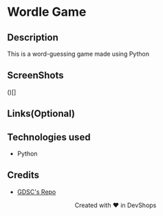 # Wordle Game

## Description
This is a word-guessing game made using Python

## ScreenShots
()[]

## Links(Optional)

## Technologies used
  - Python

## Credits
- [GDSC's Repo](https://github.com/USFGDSC/Py-wordle)


<p align=center>
Created with ❤️ in DevShops
</p>
